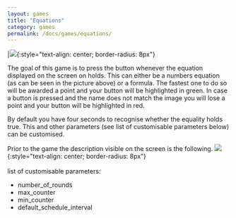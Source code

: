 ```yaml
---
layout: games
title: "Equations"
category: games
permalink: /docs/games/equations/
---
```


|![]({{site.baseurl|append:"/assets/img/g_equations.jpg"}}){:style="text-align: center; border-radius: 8px"}

The goal of this game is to press the button whenever the equation displayed on the screen on holds. This can either be a numbers equation (as can be seen in the picture above) or a formula. The fastest one to do so will be awarded a point and your button will be highlighted in green. In case a button is pressed and the name does not match the image you will lose a point and your button will be highlighted in red.

By default you have four seconds to recognise whether the equality holds true. This and other parameters (see list of customisable parameters below) can be customised.

Prior to the game the description visible on the screen is the following.
![]({{site.baseurl|append:"/assets/img/d_equations.jpg"}}){:style="text-align: center; border-radius: 8px"}
<br>
<br>
list of customisable parameters:
- number_of_rounds
- max_counter
- min_counter
- default_schedule_interval
